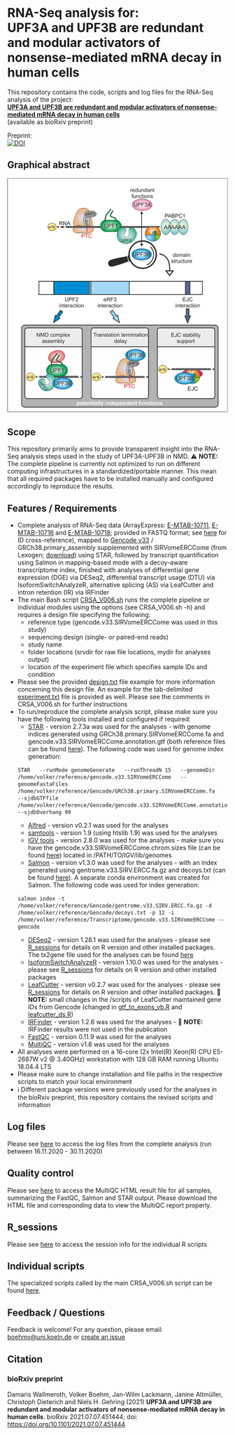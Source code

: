 # RNA-Seq analysis for: <br/> UPF3A and UPF3B are redundant and modular activators of nonsense-mediated mRNA decay in human cells

This repository contains the code, scripts and log files for the RNA-Seq analysis of the project: <br/> [__UPF3A and UPF3B are redundant and modular activators of nonsense-mediated mRNA decay in human cells__](https://doi.org/10.1101/2021.07.07.451444) <br/> (available as bioRxiv preprint)

Preprint:  
[![DOI](https://img.shields.io/badge/DOI-10.1101%2F2020.07.07.191437-red)](https://doi.org/10.1101/2021.07.07.451444)  

## Graphical abstract

<img src="https://github.com/boehmv/UPF3/blob/main/doc/graphical_abstract.png?raw=true" max-height="300">

## Scope
This repository primarily aims to provide transparent insight into the RNA-Seq analysis steps used in the study of UPF3A-UPF3B in NMD. :warning: **NOTE:** The complete pipeline is currently not optimized to run on different computing infrastructures in a standardized/portable manner. This mean that all required packages have to be installed manually and configured accordingly to reproduce the results.

## Features / Requirements
* Complete analysis of RNA-Seq data (ArrayExpress: [E-MTAB-10711](https://www.ebi.ac.uk/arrayexpress/experiments/E-MTAB-10711/), [E-MTAB-10716](https://www.ebi.ac.uk/arrayexpress/experiments/E-MTAB-10716/) and [E-MTAB-10718](https://www.ebi.ac.uk/arrayexpress/experiments/E-MTAB-10718/); provided in FASTQ format; see [here](https://github.com/boehmv/UPF3/blob/main/tools/E-MTAB-sample_IDs) for ID cross-reference), mapped to [Gencode v33](https://www.gencodegenes.org/human/release_33.html) / GRCh38.primary_assembly supplemented with SIRVomeERCCome (from Lexogen; [download](https://www.lexogen.com/wp-content/uploads/2018/08/SIRV_Set3_Sequences_170612a-ZIP.zip)) using STAR, followed by transcript quantification using Salmon in mapping-based mode with a decoy-aware transcriptome index, finished with analyses of differential gene expression (DGE) via DESeq2, differential transcript usage (DTU) via IsoformSwitchAnalyzeR, alternative splicing (AS) via LeafCutter and intron retention (IR) via IRFinder
* The main Bash script [CRSA_V006.sh](https://github.com/boehmv/UPF3/blob/main/CRSA_V006.sh) runs the complete pipeline or individual modules using the options (see CRSA_V006.sh -h) and requires a design file specifying the following:
  * reference type (gencode.v33.SIRVomeERCCome was used in this study)
  * sequencing design (single- or paired-end reads)
  * study name
  * folder locations (srvdir for raw file locations, mydir for analyses output)
  * location of the experiment file which specifies sample IDs and condition
* Please see the provided [design.txt](https://github.com/boehmv/UPF3/blob/main/tools/design_UPF3_dKO.txt) file example for more information concerning this design file. An example for the tab-delimited [experiment.txt](https://github.com/boehmv/UPF3/blob/main/tools/experiment_UPF3_dKO.txt) file is provided as well. Please see the comments in CRSA_V006.sh for further instructions 
* To run/reproduce the complete analysis script, please make sure you have the following tools installed and configured if required:
  * [STAR](https://github.com/alexdobin/STAR) - version 2.7.3a was used for the analyses - with genome indices generated using GRCh38.primary.SIRVomeERCCome.fa and gencode.v33.SIRVomeERCCome.annotation.gtf (both reference files can be found [here](https://uni-koeln.sciebo.de/s/RFID1U3YYBZmkkE)). The following code was used for genome index generation: 
  ```
  STAR   --runMode genomeGenerate   --runThreadN 15   --genomeDir /home/volker/reference/gencode.v33.SIRVomeERCCome   --genomeFastaFiles /home/volker/reference/Gencode/GRCh38.primary.SIRVomeERCCome.fa      --sjdbGTFfile /home/volker/reference/Gencode/gencode.v33.SIRVomeERCCome.annotation.gtf   --sjdbOverhang 99
  ```
  * [Alfred](https://github.com/tobiasrausch/alfred) - version v0.2.1 was used for the analyses
  * [samtools](http://www.htslib.org/) - version 1.9 (using htslib 1.9) was used for the analyses
  * [IGV tools](http://software.broadinstitute.org/software/igv/download) - version 2.8.0 was used for the analyses - make sure you have the gencode.v33.SIRVomeERCCome.chrom.sizes file (can be found [here](https://uni-koeln.sciebo.de/s/RFID1U3YYBZmkkE)) located in /PATH/TO/IGV/lib/genomes
  * [Salmon](https://github.com/COMBINE-lab/salmon) - version v1.3.0 was used for the analyses - with an index generated using gentrome.v33.SIRV.ERCC.fa.gz and decoys.txt (can be found [here](https://uni-koeln.sciebo.de/s/RFID1U3YYBZmkkE)). A separate conda environment was created for Salmon. The following code was used for index generation: 
  ```
  salmon index -t /home/volker/reference/Gencode/gentrome.v33.SIRV.ERCC.fa.gz -d /home/volker/reference/Gencode/decoys.txt -p 12 -i /home/volker/reference/Transcriptome/gencode.v33.SIRVomeERCCome --gencode
  ```
  * [DESeq2](https://github.com/mikelove/DESeq2) - version 1.28.1 was used for the analyses - please see [R_sessions](https://github.com/boehmv/UPF3/tree/main/doc/R_sessions) for details on R version and other installed packages. The tx2gene file used for the analyses can be found [here](https://uni-koeln.sciebo.de/s/RFID1U3YYBZmkkE)
  * [IsoformSwitchAnalyzeR](https://github.com/kvittingseerup/IsoformSwitchAnalyzeR) - version 1.10.0 was used for the analyses - please see [R_sessions](https://github.com/boehmv/UPF3/tree/main/doc/R_sessions) for details on R version and other installed packages
  * [LeafCutter](https://github.com/davidaknowles/leafcutter) - version v0.2.7 was used for the analyses - please see [R_sessions](https://github.com/boehmv/UPF3/tree/main/doc/R_sessions) for details on R version and other installed packages. :memo: **NOTE:** small changes in the /scripts of LeafCutter maintained gene IDs from Gencode (changed in [gtf_to_exons_vb.R](https://github.com/boehmv/UPF3/blob/main/tools/leafcutter/scripts/gtf_to_exons_vb.R) and [leafcutter_ds.R](https://github.com/boehmv/UPF3/blob/main/tools/leafcutter/scripts/leafcutter_ds.R))
  * [IRFinder](https://github.com/williamritchie/IRFinder) - version 1.2.6 was used for the analyses - :memo: **NOTE:** IRFinder results were not used in the publication
  * [FastQC](https://github.com/s-andrews/FastQC) - version 0.11.9 was used for the analyses
  * [MultiQC](https://github.com/ewels/MultiQC) - version v1.8  was used for the analyses
* All analyses were performed on a 16-core (2x Intel(R) Xeon(R) CPU E5-2687W v2 @ 3.40GHz) workstation with 128 GB RAM running Ubuntu 18.04.4 LTS
* Please make sure to change installation and file paths in the respective scripts to match your local environment
* :information_source: Different package versions were previously used for the analyses in the bioRxiv preprint, this repository contains the revised scripts and information 

## Log files
Please see [here](https://github.com/boehmv/UPF3/tree/main/doc/log_files) to access the log files from the complete analysis (run between 16.11.2020 - 30.11.2020)

## Quality control
Please see [here](https://github.com/boehmv/UPF3/tree/main/doc/RNAseq_QC) to access the MultiQC HTML result file for all samples, summarizing the FastQC, Salmon and STAR output. Please download the HTML file and corresponding data to view the MultiQC report properly.

## R_sessions
Please see [here](https://github.com/boehmv/UPF3/tree/main/doc/R_sessions) to access the session info for the individual R scripts

## Individual scripts
The specialized scripts called by the main CRSA_V006.sh script can be found [here](https://github.com/boehmv/UPF3/tree/main/tools).

## Feedback / Questions
Feedback is welcome! For any question, please email: boehmv@uni.koeln.de or [create an issue](https://github.com/boehmv/UPF3/issues)

## Citation
### bioRxiv preprint
Damaris Wallmeroth, Volker Boehm, Jan-Wilm Lackmann, Janine Altmüller, Christoph Dieterich and Niels H. Gehring (2021) __UPF3A and UPF3B are redundant and modular activators of nonsense-mediated mRNA decay in human cells__.
bioRxiv 2021.07.07.451444; doi: https://doi.org/10.1101/2021.07.07.451444 
